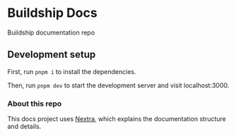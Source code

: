 # Buildship Docs

Buildship documentation repo 

## Development setup

First, run `pnpm i` to install the dependencies.

Then, run `pnpm dev` to start the development server and visit localhost:3000.

### About this repo

This docs project uses [Nextra](https://nextra.vercel.app/), which explains the documentation structure and details. 